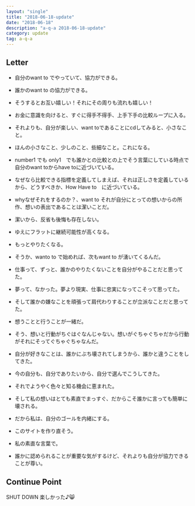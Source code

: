 ```yaml
---
layout: "single"
title: "2018-06-18-update"
date: "2018-06-18"
description: "a-q-a 2018-06-18-update"
category: update
tag: a-q-a
---
```


## Letter
- 自分のwant to でやっていて、協力ができる。
- 誰かのwant to の協力ができる。
- そうするとお互い嬉しい！それにその周りも流れも嬉しい！

- お金に意識を向けると、すぐに得手不得手、上手下手の比較ループに入る。
- それよりも、自分が楽しい、want toであることにcdしてみると、小さなこと。
- ほんの小さなこと、少しのこと、些細なこと。これになる。

- number1 でも only1　でも誰かとの比較との上でそう言葉にしている時点で自分のwant toからhave toに近づいている。
- なぜなら比較できる指標を定義してしまえば、それは正しさを定義しているから、どうすべきか、How Have to　に近づいている。

- whyなぜそれをするのか？、want to それが自分にとっての想いからの所作、想いの表出であることは潔いことだ。
- 潔いから、反省も後悔も存在しない。
- ゆえにフラットに継続可能性が高くなる。
- もっとやりたくなる。

- そうか、wanto to で始めれば、次もwant to が湧いてくるんだ。

- 仕事って、ずっと、誰かのやりたくないことを自分がやることだと思ってた。
- 夢って、なかった。夢より現実、仕事に忠実になってこそって思ってた。
- そして誰かの嫌なことを頑張って肩代わりすることが立派なことだと思ってた。
- 想うことと行うことが一緒だ。
- そう、想いと行動がちぐはぐなんじゃない。想いがぐちゃぐちゃだから行動がそれにそってぐちゃぐちゃなんだ。

- 自分が好きなことは、誰かにぶち壊されてしまうから、誰かと違うことをしてきた。
- 今の自分も、自分でありたいから、自分で選んでこうしてきた。
- それでようやく色々と知る機会に恵まれた。
- そして私の想いはとても素直でまっすぐ、だからこそ誰かに言っても簡単に壊される。
- だから私は、自分のゴールを内緒にする。
- このサイトを作り直そう。
- 私の素直な言葉で。

- 誰かに認められることが重要な気がするけど、それよりも自分が協力できることが尊い。

## Continue Point

SHUT DOWN
楽しかった♪:smile_cat:

